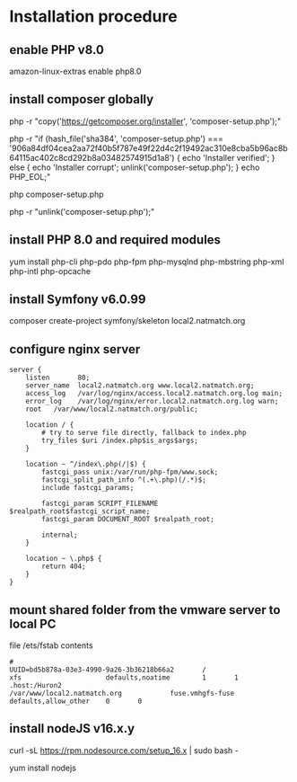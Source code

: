 # Installation procedure

## enable PHP v8.0
amazon-linux-extras enable php8.0

## install composer globally
php -r "copy('https://getcomposer.org/installer', 'composer-setup.php');"

php -r "if (hash_file('sha384', 'composer-setup.php') === '906a84df04cea2aa72f40b5f787e49f22d4c2f19492ac310e8cba5b96ac8b64115ac402c8cd292b8a03482574915d1a8') { echo 'Installer verified'; } else { echo 'Installer corrupt'; unlink('composer-setup.php'); } echo PHP_EOL;"

php composer-setup.php

php -r "unlink('composer-setup.php');"

## install PHP 8.0 and required modules
yum install php-cli php-pdo php-fpm php-mysqlnd php-mbstring php-xml php-intl php-opcache

## install Symfony v6.0.99
composer create-project symfony/skeleton local2.natmatch.org

## configure nginx server

```
server {
    listen       80;
    server_name  local2.natmatch.org www.local2.natmatch.org;
    access_log   /var/log/nginx/access.local2.natmatch.org.log main;
    error_log    /var/log/nginx/error.local2.natmatch.org.log warn;
    root   /var/www/local2.natmatch.org/public;

    location / {
        # try to serve file directly, fallback to index.php
        try_files $uri /index.php$is_args$args;
    }

    location ~ ^/index\.php(/|$) {
        fastcgi_pass unix:/var/run/php-fpm/www.sock;
        fastcgi_split_path_info ^(.+\.php)(/.*)$;
        include fastcgi_params;

        fastcgi_param SCRIPT_FILENAME $realpath_root$fastcgi_script_name;
        fastcgi_param DOCUMENT_ROOT $realpath_root;

        internal;
    }

    location ~ \.php$ {
        return 404;
    }
}
```

## mount shared folder from the vmware server to local PC
file /ets/fstab contents

```
#
UUID=bd5b878a-03e3-4990-9a26-3b36218b66a2       /                                       xfs                     defaults,noatime        1       1
.host:/Huron2                                   /var/www/local2.natmatch.org            fuse.vmhgfs-fuse        defaults,allow_other    0       0
```

## install nodeJS v16.x.y
curl -sL https://rpm.nodesource.com/setup_16.x | sudo bash -

yum install nodejs